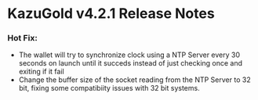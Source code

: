 # KazuGold v4.2.1 Release Notes

### Hot Fix:

- The wallet will try to synchronize clock using a NTP Server every 30 seconds on launch until it succeds instead of just checking once and exiting if it fail
- Change the buffer size of the socket reading from the NTP Server to 32 bit, fixing some compatibiity issues with 32 bit systems.
